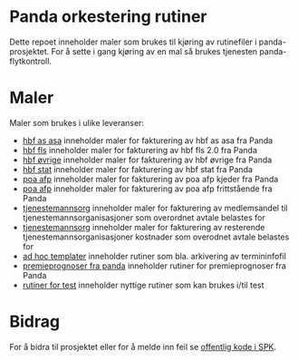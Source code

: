 # Panda orkestering rutiner
Dette repoet inneholder maler som brukes til kjøring av rutinefiler i panda-prosjektet.
For å sette i gang kjøring av en mal så brukes tjenesten panda-flytkontroll.

# Maler
Maler som brukes i ulike leveranser:

* [hbf as asa](maler/fakturering/hbf_as_asa) inneholder maler for fakturering av hbf as asa fra Panda
* [hbf fls](maler/fakturering/hbf_fls) inneholder maler for fakturering av hbf fls 2.0 fra Panda
* [hbf øvrige](maler/fakturering/hbf_ovrige) inneholder maler for fakturering av hbf øvrige fra Panda
* [hbf stat](maler/fakturering/hbf_stat) inneholder maler for fakturering av hbf stat fra Panda
* [poa afp](maler/fakturering/poa_kjeder) inneholder maler for fakturering av poa afp kjeder fra Panda
* [poa afp](maler/fakturering/poa_frittstaaende) inneholder maler for fakturering av poa afp frittstående fra Panda
* [tjenestemannsorg](maler/fakturering/tjenestemannsorg) inneholder maler for fakturering av medlemsandel til tjenestemannsorganisasjoner som overordnet avtale belastes for
* [tjenestemannsorg](maler/fakturering/tjenestemannsorg_arbeidsgiverandel) inneholder maler for fakturering av resterende tjenestemannsorganisasjoner kostnader som overodnet avtale belastes for
* [ad hoc templater](maler/fakturering/ad_hoc) inneholder rutiner som bla. arkivering av termininfofil
* [premieprognoser fra panda](maler/fakturering/premieprognoser_fra_panda) inneholder rutiner for premieprognoser fra Panda 
* [rutiner for test](maler/fakturering/rutinefiler_for_test) inneholder nyttige rutiner som kan brukes i/til test 

# Bidrag 
For å bidra til prosjektet eller for å melde inn feil se [offentlig kode i SPK](https://github.com/statens-pensjonskasse/offentlig).